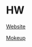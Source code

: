 # HW

[Website](https://tolik4umak.github.io/SHARK/)

[Mokeup](https://www.freecodecamp.org/news/content/images/size/w2000/2022/05/CSS-GRID-3.png)